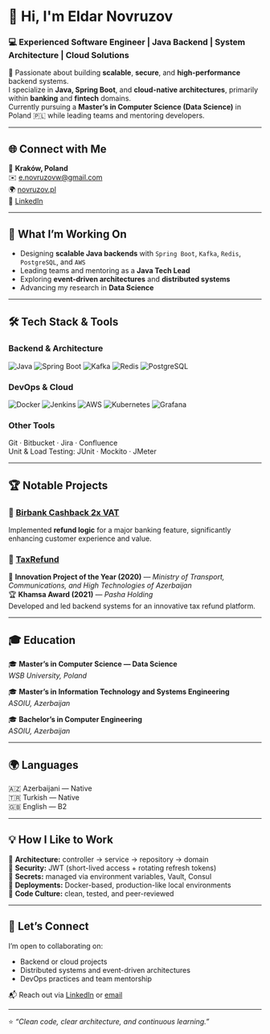# 👋 Hi, I'm Eldar Novruzov  

### 💻 Experienced Software Engineer | Java Backend | System Architecture | Cloud Solutions  

🚀 Passionate about building **scalable**, **secure**, and **high-performance** backend systems.  
I specialize in **Java, Spring Boot**, and **cloud-native architectures**, primarily within **banking** and **fintech** domains.  
Currently pursuing a **Master’s in Computer Science (Data Science)** in Poland 🇵🇱 while leading teams and mentoring developers.

---

## 🌐 Connect with Me

📍 **Kraków, Poland**  
✉️ [e.novruzovw@gmail.com](mailto:e.novruzovw@gmail.com)  
🌍 [novruzov.pl](https://novruzov.pl)  
🔗 [LinkedIn](https://linkedin.com/in/eldarnovruzov)  

---

## 🚀 What I’m Working On

- Designing **scalable Java backends** with `Spring Boot`, `Kafka`, `Redis`, `PostgreSQL`, and `AWS`  
- Leading teams and mentoring as a **Java Tech Lead**  
- Exploring **event-driven architectures** and **distributed systems**  
- Advancing my research in **Data Science**  

---

## 🛠️ Tech Stack & Tools

### **Backend & Architecture**
![Java](https://img.shields.io/badge/Java-ED8B00?style=for-the-badge&logo=java&logoColor=white)
![Spring Boot](https://img.shields.io/badge/Spring%20Boot-6DB33F?style=for-the-badge&logo=spring-boot&logoColor=white)
![Kafka](https://img.shields.io/badge/Kafka-231F20?style=for-the-badge&logo=apache-kafka&logoColor=white)
![Redis](https://img.shields.io/badge/Redis-DC382D?style=for-the-badge&logo=redis&logoColor=white)
![PostgreSQL](https://img.shields.io/badge/PostgreSQL-316192?style=for-the-badge&logo=postgresql&logoColor=white)

### **DevOps & Cloud**
![Docker](https://img.shields.io/badge/Docker-2496ED?style=for-the-badge&logo=docker&logoColor=white)
![Jenkins](https://img.shields.io/badge/Jenkins-D24939?style=for-the-badge&logo=jenkins&logoColor=white)
![AWS](https://img.shields.io/badge/AWS-232F3E?style=for-the-badge&logo=amazon-aws&logoColor=white)
![Kubernetes](https://img.shields.io/badge/Kubernetes-326CE5?style=for-the-badge&logo=kubernetes&logoColor=white)
![Grafana](https://img.shields.io/badge/Grafana-F46800?style=for-the-badge&logo=grafana&logoColor=white)

### **Other Tools**
Git · Bitbucket · Jira · Confluence  
Unit & Load Testing: JUnit · Mockito · JMeter  

---

## 🏆 Notable Projects

### 🔹 [Birbank Cashback 2x VAT](#)
Implemented **refund logic** for a major banking feature, significantly enhancing customer experience and value.

### 🔹 [TaxRefund](#)
🏅 **Innovation Project of the Year (2020)** — *Ministry of Transport, Communications, and High Technologies of Azerbaijan*  
🏆 **Khamsa Award (2021)** — *Pasha Holding*  
Developed and led backend systems for an innovative tax refund platform.

---

## 🎓 Education

🎓 **Master’s in Computer Science — Data Science**  
*WSB University, Poland*  

🎓 **Master’s in Information Technology and Systems Engineering**  
*ASOIU, Azerbaijan*  

🎓 **Bachelor’s in Computer Engineering**  
*ASOIU, Azerbaijan*  

---

## 🌍 Languages

🇦🇿 Azerbaijani — Native  
🇹🇷 Turkish — Native  
🇬🇧 English — B2  

---

## 💡 How I Like to Work

🧩 **Architecture:** controller → service → repository → domain  
🔐 **Security:** JWT (short-lived access + rotating refresh tokens)  
🔑 **Secrets:** managed via environment variables, Vault, Consul  
🐳 **Deployments:** Docker-based, production-like local environments  
🧼 **Code Culture:** clean, tested, and peer-reviewed  

---

## 🤝 Let’s Connect

I’m open to collaborating on:
- Backend or cloud projects  
- Distributed systems and event-driven architectures  
- DevOps practices and team mentorship  

📬 Reach out via [LinkedIn](https://linkedin.com/in/eldarnovruzov) or [email](mailto:e.novruzovw@gmail.com)

---

⭐ _“Clean code, clear architecture, and continuous learning.”_
